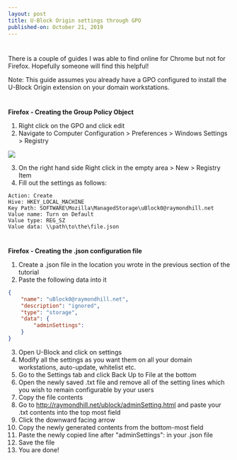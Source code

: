 ```yaml
---
layout: post
title: U-Block Origin settings through GPO
published-on: October 21, 2019
---
```


#
There is a couple of guides I was able to find online for Chrome but not for Firefox. Hopefully someone will find this helpful!

Note: This guide assumes you already have a GPO configured to install the U-Block Origin extension on your domain workstations.
#
**Firefox - Creating the Group Policy Object**

1. Right click on the GPO and click edit
2. Navigate to Computer Configuration > Preferences > Windows Settings > Registry

![](https://1.bp.blogspot.com/-TLTQVSOe4R8/Xa3TEd7gL6I/AAAAAAAAPks/apSIRTFlRZs1gHZ20-LKiNQ2Bj9MlnV2QCEwYBhgL/s320/ublock-1.png)

3. On the right hand side Right click in the empty area > New > Registry Item
4. Fill out the settings as follows:

```
Action: Create
Hive: HKEY_LOCAL_MACHINE
Key Path: SOFTWARE\Mozilla\ManagedStorage\uBlock0@raymondhill.net
Value name: Turn on Default
Value type: REG_SZ
Value data: \\path\to\the\file.json
```
#
**Firefox - Creating the .json configuration file**

1. Create a .json file in the location you wrote in the previous section of the tutorial
2. Paste the following data into it

```json
{
    "name": "uBlock0@raymondhill.net",
    "description": "ignored",
    "type": "storage",
    "data": {
        "adminSettings":
    }
}
```

3. Open U-Block and click on settings
4. Modify all the settings as you want them on all your domain workstations, auto-update, whitelist etc.
5. Go to the Settings tab and click Back Up to File at the bottom
6. Open the newly saved .txt file and remove all of the setting lines which you wish to remain configurable by your users
7. Copy the file contents
8. Go to http://raymondhill.net/ublock/adminSetting.html and paste your .txt contents into the top most field
9. Click the downward facing arrow
10. Copy the newly generated contents from the bottom-most field
11. Paste the newly copied line after "adminSettings": in your .json file
12. Save the file
13. You are done!
